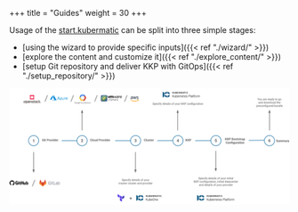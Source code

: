 +++
title = "Guides"
weight = 30
+++

Usage of the [start.kubermatic](https://start.kubermatic.com) can be split into three
simple stages:
 * [using the wizard to provide specific inputs]({{< ref "./wizard/" >}})
 * [explore the content and customize it]({{< ref "./explore_content/" >}})
 * [setup Git repository and deliver KKP with GitOps]({{< ref "./setup_repository/" >}})

![High-level Flow](../flow.png?width=700px&classes=shadow,border "High-level Flow")

